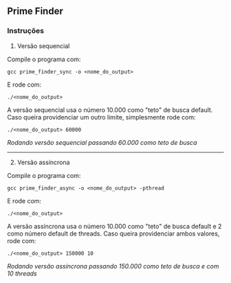 ## Prime Finder


### Instruções
1) Versão sequencial

  Compile o programa com:
  ```
  gcc prime_finder_sync -o <nome_do_output>
  ```
  E rode com:
  ```
  ./<nome_do_output>
  ```

  A versão sequencial usa o número 10.000 como "teto" de busca default. Caso queira providenciar um outro limite, simplesmente rode com:

  ```
  ./<nome_do_output> 60000
  ```
  _Rodando versão sequencial passando 60.000 como teto de busca_
___
2) Versão assíncrona

  Compile o programa com:
  ```
  gcc prime_finder_async -o <nome_do_output> -pthread
  ```
  E rode com:
  ```
  ./<nome_do_output>
  ```

  A versão assíncrona usa o número 10.000 como "teto" de busca default e 2 como número default de threads. Caso queira providenciar ambos valores, rode com:

  ```
  ./<nome_do_output> 150000 10
  ```
  _Rodando versão assíncrona passando 150.000 como teto de busca e com 10 threads_
